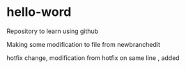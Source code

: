 # hello-word
Repository to learn using github


Making some modification to file from newbranchedit

hotfix change, modification from hotfix on same line , added
